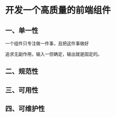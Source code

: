 # 开发一个高质量的前端组件

## 一、单一性
一个组件只专注做一件事，且把这件事做好

追求无副作用，输入一但确定，输出就是固定的。

## 二、规范性

## 三、可用性
## 四、可维护性

